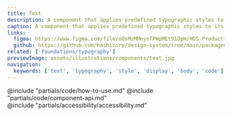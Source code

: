 ```yaml
---
title: Text
description: A component that applies predefined typographic styles to a block of content.
caption: A component that applies predefined typographic styles to its content.
links:
  figma: https://www.figma.com/file/oQsMzMMnynfPWpMEt91OpH/HDS-Product---Foundations?type=design&node-id=1262-9192
  github: https://github.com/hashicorp/design-system/tree/main/packages/components/src/components/hds/text
related: ['foundations/typography']
previewImage: assets/illustrations/components/text.jpg
navigation:
  keywords: ['text', 'typography', 'style', 'display', 'body', 'code']
---
```


<section data-tab="Code">
  @include "partials/code/how-to-use.md"
  @include "partials/code/component-api.md"
</section>

<section data-tab="Accessibility">
  @include "partials/accessibility/accessibility.md"
</section>